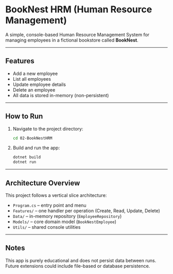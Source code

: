 # BookNest HRM (Human Resource Management)

A simple, console-based Human Resource Management System for managing employees in a fictional bookstore called **BookNest**.

---

## Features

- Add a new employee
- List all employees
- Update employee details
- Delete an employee
- All data is stored in-memory (non-persistent)

---

## How to Run

1. Navigate to the project directory:

   ```bash
   cd 02-BookNestHRM
   ```

2. Build and run the app:

   ```bash
   dotnet build
   dotnet run
   ```

---

## Architecture Overview

This project follows a vertical slice architecture:

- `Program.cs` – entry point and menu
- `Features/` – one handler per operation (Create, Read, Update, Delete)
- `Data/` – in-memory repository (`EmployeeRepository`)
- `Models/` – core domain model (`BookNestEmployee`)
- `Utils/` – shared console utilities

---

## Notes

This app is purely educational and does not persist data between runs. Future extensions could include file-based or database persistence.
